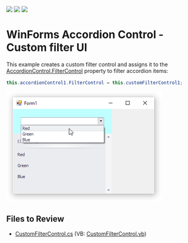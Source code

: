 <!-- default badges list -->
![](https://img.shields.io/endpoint?url=https://codecentral.devexpress.com/api/v1/VersionRange/153616220/18.1.6%2B)
[![](https://img.shields.io/badge/Open_in_DevExpress_Support_Center-FF7200?style=flat-square&logo=DevExpress&logoColor=white)](https://supportcenter.devexpress.com/ticket/details/T830506)
[![](https://img.shields.io/badge/📖_How_to_use_DevExpress_Examples-e9f6fc?style=flat-square)](https://docs.devexpress.com/GeneralInformation/403183)
<!-- default badges end -->
# WinForms Accordion Control - Custom filter UI

This example creates a custom filter control and assigns it to the [AccordionControl.FilterControl](https://documentation.devexpress.com/WindowsForms/DevExpress.XtraBars.Navigation.AccordionControl.FilterControl.property) property to filter accordion items:

```csharp
this.accordionControl1.FilterControl = this.customFilterControl1;
```

![Custom FilterContrel](HelpResources/Custom.png)


## Files to Review

* [CustomFilterControl.cs](./CS/WindowsFormsApp7/CustomFilterControl.cs) (VB: [CustomFilterControl.vb](./VB/WindowsFormsApp7/CustomFilterControl.vb))
